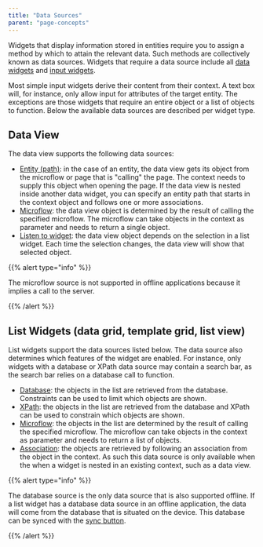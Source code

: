 ```yaml
---
title: "Data Sources"
parent: "page-concepts"
---
```



Widgets that display information stored in entities require you to assign a method by which to attain the relevant data. Such methods are collectively known as data sources. Widgets that require a data source include all [data widgets](data-widgets) and [input widgets](input-widgets).

Most simple input widgets derive their content from their context. A text box will, for instance, only allow input for attributes of the target entity. The exceptions are those widgets that require an entire object or a list of objects to function. Below the available data sources are described per widget type.

## Data View

The data view supports the following data sources:

*   [Entity (path)](entity-path-source): in the case of an entity, the data view gets its object from the microflow or page that is "calling" the page. The context needs to supply this object when opening the page. If the data view is nested inside another data widget, you can specify an entity path that starts in the context object and follows one or more associations.
*   [Microflow](microflow-source): the data view object is determined by the result of calling the specified microflow. The microflow can take objects in the context as parameter and needs to return a single object.
*   [Listen to widget](listen-to-grid-source): the data view object depends on the selection in a list widget. Each time the selection changes, the data view will show that selected object.

{{% alert type="info" %}}

The microflow source is not supported in offline applications because it implies a call to the server.

{{% /alert %}}

## List Widgets (data grid, template grid, list view)

List widgets support the data sources listed below. The data source also determines which features of the widget are enabled. For instance, only widgets with a database or XPath data source may contain a search bar, as the search bar relies on a database call to function.

*   [Database](database-source): the objects in the list are retrieved from the database. Constraints can be used to limit which objects are shown. 
*   [XPath](xpath-source): the objects in the list are retrieved from the database and XPath can be used to constrain which objects are shown.
*   [Microflow](microflow-source): the objects in the list are determined by the result of calling the specified microflow. The microflow can take objects in the context as parameter and needs to return a list of objects.
*   [Association](association-source): the objects are retrieved by following an association from the object in the context. As such this data source is only available when the when a widget is nested in an existing context, such as a data view. 

{{% alert type="info" %}}

The database source is the only data source that is also supported offline. If a list widget has a database data source in an offline application, the data will come from the database that is situated on the device. This database can be synced with the [sync button](sync-button).

{{% /alert %}}
